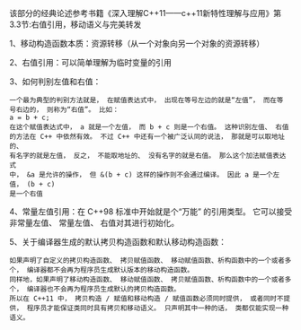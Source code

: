 该部分的经典论述参考书籍《深入理解C++11——c++11新特性理解与应用》第3.3节:右值引用，移动语义与完美转发

1、移动构造函数本质：资源转移（从一个对象向另一个对象的资源转移）

2、右值引用：可以简单理解为临时变量的引用

3、如何判别左值和右值：

    一个最为典型的判别方法就是， 在赋值表达式中， 出现在等号左边的就是“左值”， 而在等
    号右边的， 则称为“右值”。 比如：
    a = b + c;  
    在这个赋值表达式中， a 就是一个左值， 而 b + c 则是一个右值。 这种识别左值、 右值
    的方法在 C++ 中依然有效。 不过 C++ 中还有一个被广泛认同的说法， 那就是可以取地址的、
    有名字的就是左值， 反之， 不能取地址的、 没有名字的就是右值。 那么这个加法赋值表达式
    中， &a 是允许的操作， 但 &(b + c) 这样的操作则不会通过编译。 因此 a 是一个左值， (b + c)
    是一个右值

4、常量左值引用：在 C++98 标准中开始就是个“万能” 的引用类型。 它可以接受非常量左值、 常量左值、 右值对其进行初始化。

5、关于编译器生成的默认拷贝构造函数和默认移动构造函数：

    如果声明了自定义的拷贝构造函数、 拷贝赋值函数、 移动赋值函数、析构函数中的一个或者多个， 编译器都不会再为程序员生成默认版本的移动构造函数。 
    同样地，如果声明了移动构造函数、 移动赋值函数、 拷贝赋值函数、析构函数中的一个或者多个， 编译器也不会再为程序员生成默认的拷贝构造函数。
    所以在 C++11 中， 拷贝构造 / 赋值和移动构造 / 赋值函数必须同时提供， 或者同时不提供， 程序员才能保证类同时具有拷贝和移动语义。 只声明其中一种的话， 类都仅能实现一种语义。